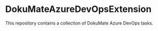 # DokuMateAzureDevOpsExtension

This repository contains a collection of DokuMate Azure DevOps tasks.
